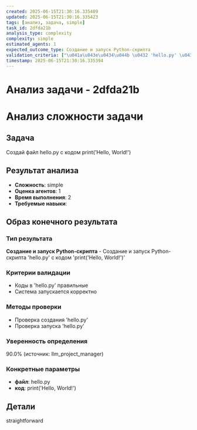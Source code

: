 ```yaml
---
created: 2025-06-15T21:30:16.335409
updated: 2025-06-15T21:30:16.335423
tags: [анализ, задача, simple]
task_id: 2dfda21b
analysis_type: complexity
complexity: simple
estimated_agents: 1
expected_outcome_type: Создание и запуск Python-скрипта
validation_criteria: ["\u041a\u043e\u0434\u044b \u0432 'hello.py' \u043f\u0440\u0430\u0432\u0438\u043b\u044c\u043d\u044b\u0435", "\u0421\u0438\u0441\u0442\u0435\u043c\u0430 \u0437\u0430\u043f\u0443\u0441\u043a\u0430\u0435\u0442\u0441\u044f \u043a\u043e\u0440\u0440\u0435\u043a\u0442\u043d\u043e"]
timestamp: 2025-06-15T21:30:16.335394
---
```


# Анализ задачи - 2dfda21b

# Анализ сложности задачи

## Задача
Создай файл hello.py с кодом print('Hello, World!')

## Результат анализа
- **Сложность**: simple
- **Оценка агентов**: 1
- **Время выполнения**: 2
- **Требуемые навыки**: 

## Образ конечного результата

### Тип результата
**Создание и запуск Python-скрипта** - Создание и запуск Python-скрипта 'hello.py' с кодом 'print('Hello, World!')'

### Критерии валидации
- Коды в 'hello.py' правильные
- Система запускается корректно

### Методы проверки
- Проверка создания 'hello.py'
- Проверка запуска 'hello.py'

### Уверенность определения
90.0% (источник: llm_project_manager)

### Конкретные параметры
- **файл**: hello.py
- **код**: print('Hello, World!')


## Детали
 straightforward
